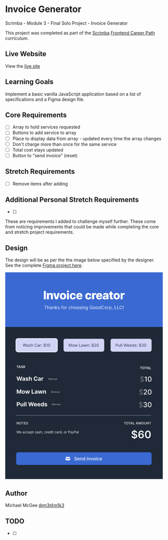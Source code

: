 # Invoice Generator
Scrimba - Module 3 - Final Solo Project - Invoice Generator

This project was completed as part of the [Scrimba](https://scrimba.com/) [Frontend Career Path](https://scrimba.com/learn/frontend/) curriculum.

## Live Website

View the [live site]()

## Learning Goals

Implement a basic vanilla JavaScript application based on a list of specifications and a Figma design file.

## Core Requirements

- [ ] Array to hold services requested
- [ ] Buttons to add service to array
- [ ] Place to display data from array - updated every time the array changes
- [ ] Don't charge more than once for the same service
- [ ] Total cost stays updated
- [ ] Button to "send invoice" (reset)

## Stretch Requirements

- [ ] Remove items after adding

## Additional Personal Stretch Requirements

- [ ]

These are requirements I added to challenge myself further.
These come from noticing improvements that could be made while completing the core and stretch project requirements.

## Design

The design will be as per the the image below specified by the designer. See the complete [Figma project here](https://www.figma.com/file/roUn8DT7zHTI9tcL2JXNZG/Invoice-Generator?node-id=0%3A1).

![alt](./images/design.png)

## Author

Michael McGee [@m3t4m1k3](https://github.com/m3t4m1k3)

## TODO

- [ ]
